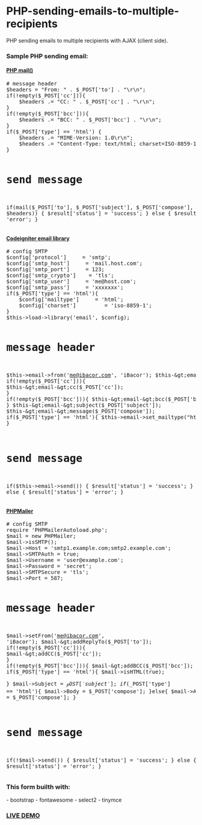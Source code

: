 # PHP-sending-emails-to-multiple-recipients
PHP sending emails to multiple recipients with AJAX (client side).

<h3>Sample PHP sending email:</h3>
<h4><a href="http://php.net/manual/en/function.mail.php">PHP mail()</a></h4>
<pre># message header
$headers = "From: " . $_POST['to'] . "\r\n";
if(!empty($_POST['cc'])){
    $headers .= "CC: " . $_POST['cc'] . "\r\n";
}
if(!empty($_POST['bcc'])){
    $headers .= "BCC: " . $_POST['bcc'] . "\r\n";
}
if($_POST['type'] == 'html') {
    $headers .= "MIME-Version: 1.0\r\n";
    $headers .= "Content-Type: text/html; charset=ISO-8859-1\r\n";
}

# send message
if(mail($_POST['to'], $_POST['subject'], $_POST['compose'], $headers)) {
    $result['status'] = 'success';
} else {
    $result['status'] = 'error';
}</pre>

<h4><a href="https://www.codeigniter.com/user_guide/libraries/email.html">Codeigniter email library</a></h4>
<pre># config SMTP
$config['protocol']     = 'smtp';
$config['smtp_host']     = 'mail.host.com';
$config['smtp_port']     = 123;
$config['smtp_crypto']    = 'tls';
$config['smtp_user']     = 'me@host.com';
$config['smtp_pass']     = 'xxxxxxx';
if($_POST['type'] == 'html'){
    $config['mailtype']     = 'html';
    $config['charset']         = 'iso-8859-1';
}
$this-&gt;load-&gt;library('email', $config);

# message header
$this-&gt;email-&gt;from('me@ibacor.com', 'iBacor');
$this-&gt;email-&gt;to($_POST['to']);
if(!empty($_POST['cc'])){
    $this-&gt;email-&gt;cc($_POST['cc']);
}
if(!empty($_POST['bcc'])){
    $this-&gt;email-&gt;bcc($_POST['bcc']);
}
$this-&gt;email-&gt;subject($_POST['subject']);
$this-&gt;email-&gt;message($_POST['compose']);
if($_POST['type'] == 'html'){
    $this-&gt;email-&gt;set_mailtype("html");
}

# send message
if($this-&gt;email-&gt;send()) {
    $result['status'] = 'success';
} else {
    $result['status'] = 'error';
}</pre>

<h4><a href="https://github.com/PHPMailer/PHPMailer">PHPMailer</a></h4>
<pre># config SMTP
require 'PHPMailerAutoload.php';
$mail = new PHPMailer;
$mail-&gt;isSMTP(); 
$mail-&gt;Host = 'smtp1.example.com;smtp2.example.com';
$mail-&gt;SMTPAuth = true;         
$mail-&gt;Username = 'user@example.com';  
$mail-&gt;Password = 'secret';         
$mail-&gt;SMTPSecure = 'tls';      
$mail-&gt;Port = 587;           

# message header
$mail-&gt;setFrom('me@ibacor.com', 'iBacor');
$mail-&gt;addReplyTo($_POST['to']);
if(!empty($_POST['cc'])){
    $mail-&gt;addCC($_POST['cc']);
}
if(!empty($_POST['bcc'])){
    $mail-&gt;addBCC($_POST['bcc']);
}
if($_POST['type'] == 'html'){
    $mail-&gt;isHTML(true);                           
}
$mail-&gt;Subject = $_POST['subject'];
if($_POST['type'] == 'html'){
    $mail-&gt;Body    = $_POST['compose'];
}else{
    $mail-&gt;AltBody = $_POST['compose'];
}

# send message
if(!$mail-&gt;send()) {
    $result['status'] = 'success';
} else {
    $result['status'] = 'error';
}</pre>

<h3>This form builth with:</h3>
- bootstrap
- fontawesome
- select2
- tinymce

<h3><a href="http://ibacor.com/email.php">LIVE DEMO</a></h3>
